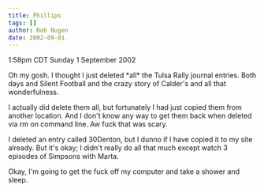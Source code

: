 ```yaml
---
title: Phillips
tags: []
author: Rob Nugen
date: 2002-09-01
---
```


<p class=date>1:58pm CDT Sunday 1 September 2002</p>

<p>Oh my gosh.  I thought I just deleted *all* the Tulsa Rally journal
entries.  Both days and Silent Football and the crazy story of
Calder's and all that wonderfulness.</p>

<p>I actually did delete them all, but fortunately I had just copied
them from another location.  And I don't know any way to get them back
when deleted via rm on command line.  Aw fuck that was scary.</p>

<p>I deleted an entry called 30Denton, but I dunno if I have copied it
to my site already.  But it's okay; I didn't really do all that much
except watch 3 episodes of Simpsons with Marta.</p>

<p>Okay, I'm going to get the fuck off my computer and take a shower
and sleep.</p>

